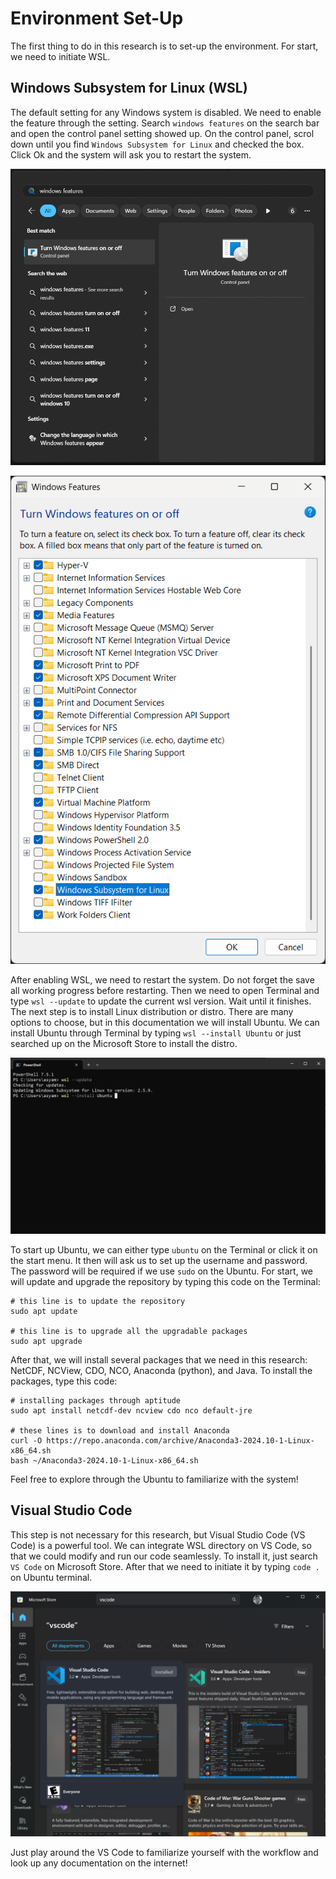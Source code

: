 # Environment Set-Up

The first thing to do in this research is to set-up the environment. For start, we need to initiate WSL.

## Windows Subsystem for Linux (WSL)

The default setting for any Windows system is disabled. We need to enable the feature through the setting. Search `windows features` on the search bar and open the control panel setting showed up. On the control panel, scrol down until you find `Windows Subsystem for Linux` and checked the box. Click Ok and the system will ask you to restart the system.

![Searching Windows Features setting on Windows search bar](../Images/001-Windows_Features.png)

![Enabling WSL in the Windows Features setting](../Images/002-Turn_on_WSL.png)

After enabling WSL, we need to restart the system. Do not forget the save all working progress before restarting. Then we need to open Terminal and type `wsl --update` to update the current wsl version. Wait until it finishes. The next step is to install Linux distribution or distro. There are many options to choose, but in this documentation we will install Ubuntu. We can install Ubuntu through Terminal by typing `wsl --install Ubuntu` or just searched up on the Microsoft Store to install the distro.

![Updating and Installing Linux distro on the Terminal](../Images/003-First-setup-WSL.png)

To start up Ubuntu, we can either type `ubuntu` on the Terminal or click it on the start menu. It then will ask us to set up the username and password. The password will be required if we use `sudo` on the Ubuntu. For start, we will update and upgrade the repository by typing this code on the Terminal:

```
# this line is to update the repository
sudo apt update 

# this line is to upgrade all the upgradable packages
sudo apt upgrade 
```

After that, we will install several packages that we need in this research: NetCDF, NCView, CDO, NCO, Anaconda (python), and Java. To install the packages, type this code:

```
# installing packages through aptitude
sudo apt install netcdf-dev ncview cdo nco default-jre

# these lines is to download and install Anaconda
curl -O https://repo.anaconda.com/archive/Anaconda3-2024.10-1-Linux-x86_64.sh
bash ~/Anaconda3-2024.10-1-Linux-x86_64.sh
```

Feel free to explore through the Ubuntu to familiarize with the system!

## Visual Studio Code

This step is not necessary for this research, but Visual Studio Code (VS Code) is a powerful tool. We can integrate WSL directory on VS Code, so that we could modify and run our code seamlessly. To install it, just search `VS Code` on Microsoft Store. After that we need to initiate it by typing `code .` on Ubuntu terminal.

![Searching Visual Studio Code on Microsoft Store](../Images/004-Installing_VS_Code.png)

Just play around the VS Code to familiarize yourself with the workflow and look up any documentation on the internet!